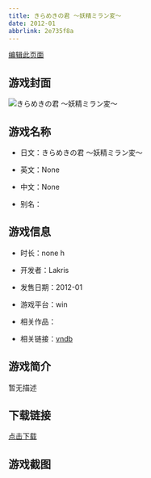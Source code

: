 ```yaml
---
title: きらめきの君 ～妖精ミラン変～
date: 2012-01
abbrlink: 2e735f8a
---
```

[编辑此页面](https://github.com/ACG-3/ADV3-source/blob/main/source/_posts/games/%E3%81%8D%E3%82%89%E3%82%81%E3%81%8D%E3%81%AE%E5%90%9B%20%EF%BD%9E%E5%A6%96%E7%B2%BE%E3%83%9F%E3%83%A9%E3%83%B3%E5%A4%89%EF%BD%9E.md)

## 游戏封面

![きらめきの君 ～妖精ミラン変～](https://pan.timero.xyz/d/onedrive/img_lib_001/%E3%81%8D%E3%82%89%E3%82%81%E3%81%8D%E3%81%AE%E5%90%9B%20%EF%BD%9E%E5%A6%96%E7%B2%BE%E3%83%9F%E3%83%A9%E3%83%B3%E5%A4%89%EF%BD%9E_cover.avif)


## 游戏名称

- 日文：きらめきの君 ～妖精ミラン変～
- 英文：None
- 中文：None

- 别名：


## 游戏信息

- 时长：none h
- 开发者：Lakris
- 发售日期：2012-01
- 游戏平台：win
- 相关作品：

- 相关链接：[vndb](https://vndb.org/v20338)


## 游戏简介

暂无描述


## 下载链接

[点击下载](https://pan.timero.xyz/onedrive/adv_lib_001/%E3%81%8D%E3%82%89%E3%82%81%E3%81%8D%E3%81%AE%E5%90%9B%20%EF%BD%9E%E5%A6%96%E7%B2%BE%E3%83%9F%E3%83%A9%E3%83%B3%E5%A4%89%EF%BD%9E)


## 游戏截图


